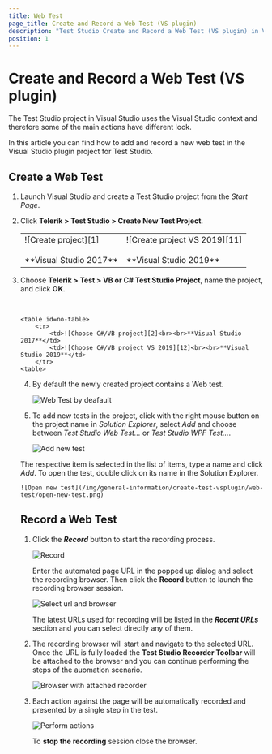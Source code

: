 ```yaml
---
title: Web Test
page_title: Create and Record a Web Test (VS plugin)
description: "Test Studio Create and Record a Web Test (VS plugin) in Visual Studio Plugin"
position: 1
---
```

# Create and Record a Web Test (VS plugin) #

The Test Studio project in Visual Studio uses the Visual Studio context and therefore some of the main actions have different look.

In this article you can find how to add and record a new web test in the Visual Studio plugin project for Test Studio.

## Create a Web Test

1. Launch Visual Studio and create a Test Studio project from the _Start Page_.

2. Click __Telerik > Test Studio > Create New Test Project__.

 	<table id=no-table>
		<tr>
			<td>![Create project][1] <br><br>**Visual Studio 2017**</td>
			<td>![Create project VS 2019][11]<br><br>**Visual Studio 2019**</td>
		</tr>
	<table>

3. Choose __Telerik > Test > VB or C# Test Studio Project__, name the project, and click __OK__.
<br> 

 	<table id=no-table>
		<tr>
			<td>![Choose C#/VB project][2]<br><br>**Visual Studio 2017**</td>
			<td>![Choose C#/VB project VS 2019][12]<br><br>**Visual Studio 2019**</td>
		</tr>
	<table>

4. By default the newly created project contains a Web test.

	![Web Test by deafault](/img/general-information/create-test-vsplugin/web-test/web-test-by-default.png)

5. To add new tests in the project, click with the right mouse button on the project name in _Solution Explorer_, select _Add_ and choose between _Test Studio Web Test..._ or _Test Studio WPF Test..._.

	![Add new test](/img/general-information/create-test-vsplugin/web-test/add-new-test.png)

The respective item is selected in the list of items, type a name and click _Add_. To open the test, double click on its name in the Solution Explorer.

	![Open new test](/img/general-information/create-test-vsplugin/web-test/open-new-test.png)

## Record a Web Test

1. Click the ___Record___ button to start the recording process.

	![Record][3]

	Enter the automated page URL in the popped up dialog and select the recording browser. Then click the __Record__ button to launch the recording browser session.

	![Select url and browser](/img/general-information/create-test-vsplugin/web-test/enter-url.png)

	The latest URLs used for recording will be listed in the ___Recent URLs___ section and you can select directly any of them.

2. The recording browser will start and navigate to the selected URL. Once the URL is fully loaded the __Test Studio Recorder Toolbar__ will be attached to the browser and you can continue performing the steps of the auomation scenario.

	![Browser with attached recorder][6]

3. Each action against the page will be automatically recorded and presented by a single step in the test.

	![Perform actions](/img/general-information/create-test-vsplugin/web-test/recorded-steps.png)

	To __stop the recording__ session close the browser.

[1]: /img/general-information/create-test-vsplugin/web-test/fig1.png
[2]: /img/general-information/create-test-vsplugin/web-test/fig2.png
[3]: /img/general-information/create-test-vsplugin/web-test/fig3.png
[4]: /img/general-information/create-test-vsplugin/web-test/fig4.png
[5]: /img/general-information/create-test-vsplugin/web-test/fig5.png
[6]: /img/general-information/create-test-vsplugin/web-test/fig6.png
[7]: /img/general-information/create-test-vsplugin/web-test/fig7.png
[11]: /img/general-information/create-test-vsplugin/wpf-test/fig11.png
[12]: /img/general-information/create-test-vsplugin/wpf-test/fig12.png